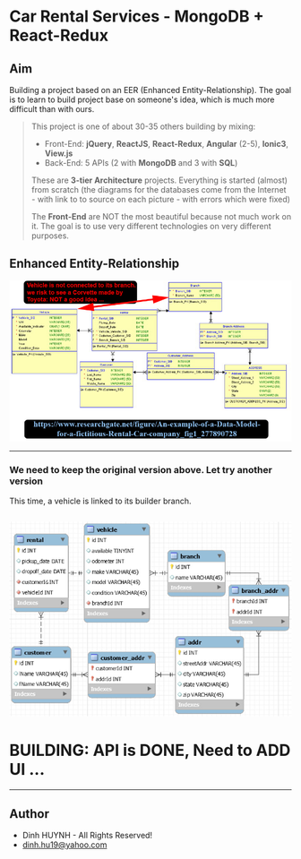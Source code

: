 # Car Rental Services - MongoDB + React-Redux

## Aim
Building a project based on an EER (Enhanced Entity-Relationship). The goal is to learn to build project base on someone's idea, which is much more difficult than with ours.

> This project is one of about 30-35 others building by mixing:
>   * Front-End: **jQuery**, **ReactJS**, **React-Redux**, **Angular** (2-5), **Ionic3**, **View.js**
>   * Back-End: 5 APIs (2 with **MongoDB** and 3 with **SQL**)
> 
> These are **3-tier Architecture** projects. Everything is started (almost) from scratch (the diagrams for the databases come from the Internet - with link to to source on each picture - with errors which were fixed)
>
> The **Front-End** are NOT the most beautiful because not much work on it. The goal is to use very different technologies on very different purposes.

## Enhanced Entity-Relationship

![alt text](assets/img/car_rental.jpg)

---

### We need to keep the original version above. Let try another version 
This time, a vehicle is linked to its builder branch.

![alt text](assets/img/car_rental_v2.jpg)
---
# BUILDING: API is DONE, Need to ADD UI ...

---------------

## Author
* Dinh HUYNH - All Rights Reserved!
* dinh.hu19@yahoo.com